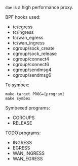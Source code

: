 `dae` is a high performance proxy.

BPF hooks used:
- tc/egress
- tc/ingress
- tc/wan_egress
- tc/wan_ingress
- cgroup/sock_create
- cgroup/sock_release
- cgroup/connect4
- cgroup/connect6
- cgroup/sendmsg4
- cgroup/sendmsg6

To symbex:

```
make target PROG=[program]
make symbex
```

Symbexed programs:
- CGROUPS
- RELEASE

TODO programs:
- INGRESS
- EGRESS
- WAN_INGRESS
- WAN_EGRESS